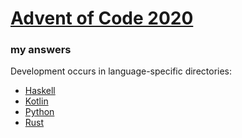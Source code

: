 # [Advent of Code 2020](https://adventofcode.com/2020)
### my answers

Development occurs in language-specific directories:

  - [Haskell](https://github.com/ephemient/aoc2020/tree/main/hs)
  - [Kotlin](https://github.com/ephemient/aoc2020/tree/main/kt)
  - [Python](https://github.com/ephemient/aoc2020/tree/main/py)
  - [Rust](https://github.com/ephemient/aoc2020/tree/main/rs)
